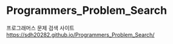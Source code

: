 # Programmers_Problem_Search   
프로그래머스 문제 검색 사이트   
https://sdh20282.github.io/Programmers_Problem_Search/
